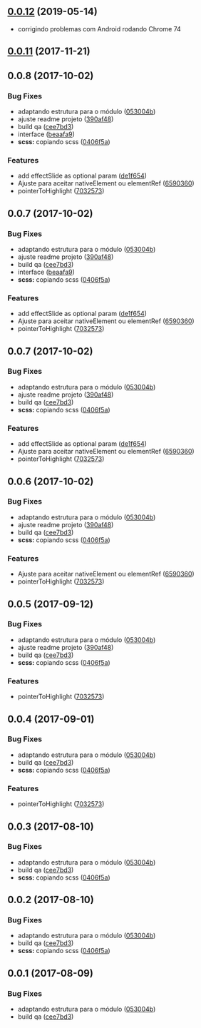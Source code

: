 <a name="0.0.12"></a>
## [0.0.12](https://github.com/mbamobi/tour-component/compare/0.0.11...0.0.12) (2019-05-14)

* corrigindo problemas com Android rodando Chrome 74



<a name="0.0.11"></a>
## [0.0.11](https://github.com/mbamobi/tour-component/compare/0.0.10...0.0.11) (2017-11-21)



<a name="0.0.8"></a>
## 0.0.8 (2017-10-02)


### Bug Fixes

* adaptando estrutura para o módulo ([053004b](https://github.com/mbamobi/tour-component/commit/053004b))
* ajuste readme projeto ([390af48](https://github.com/mbamobi/tour-component/commit/390af48))
* build qa ([cee7bd3](https://github.com/mbamobi/tour-component/commit/cee7bd3))
* interface ([beaafa9](https://github.com/mbamobi/tour-component/commit/beaafa9))
* **scss:** copiando scss ([0406f5a](https://github.com/mbamobi/tour-component/commit/0406f5a))


### Features

* add effectSlide as optional param ([de1f654](https://github.com/mbamobi/tour-component/commit/de1f654))
* Ajuste para aceitar nativeElement ou elementRef ([6590360](https://github.com/mbamobi/tour-component/commit/6590360))
* pointerToHighlight ([7032573](https://github.com/mbamobi/tour-component/commit/7032573))



<a name="0.0.7"></a>
## 0.0.7 (2017-10-02)


### Bug Fixes

* adaptando estrutura para o módulo ([053004b](https://github.com/mbamobi/tour-component/commit/053004b))
* ajuste readme projeto ([390af48](https://github.com/mbamobi/tour-component/commit/390af48))
* build qa ([cee7bd3](https://github.com/mbamobi/tour-component/commit/cee7bd3))
* interface ([beaafa9](https://github.com/mbamobi/tour-component/commit/beaafa9))
* **scss:** copiando scss ([0406f5a](https://github.com/mbamobi/tour-component/commit/0406f5a))


### Features

* add effectSlide as optional param ([de1f654](https://github.com/mbamobi/tour-component/commit/de1f654))
* Ajuste para aceitar nativeElement ou elementRef ([6590360](https://github.com/mbamobi/tour-component/commit/6590360))
* pointerToHighlight ([7032573](https://github.com/mbamobi/tour-component/commit/7032573))



<a name="0.0.7"></a>
## 0.0.7 (2017-10-02)


### Bug Fixes

* adaptando estrutura para o módulo ([053004b](https://github.com/mbamobi/tour-component/commit/053004b))
* ajuste readme projeto ([390af48](https://github.com/mbamobi/tour-component/commit/390af48))
* build qa ([cee7bd3](https://github.com/mbamobi/tour-component/commit/cee7bd3))
* **scss:** copiando scss ([0406f5a](https://github.com/mbamobi/tour-component/commit/0406f5a))


### Features

* add effectSlide as optional param ([de1f654](https://github.com/mbamobi/tour-component/commit/de1f654))
* Ajuste para aceitar nativeElement ou elementRef ([6590360](https://github.com/mbamobi/tour-component/commit/6590360))
* pointerToHighlight ([7032573](https://github.com/mbamobi/tour-component/commit/7032573))



<a name="0.0.6"></a>
## 0.0.6 (2017-10-02)


### Bug Fixes

* adaptando estrutura para o módulo ([053004b](https://github.com/mbamobi/tour-component/commit/053004b))
* ajuste readme projeto ([390af48](https://github.com/mbamobi/tour-component/commit/390af48))
* build qa ([cee7bd3](https://github.com/mbamobi/tour-component/commit/cee7bd3))
* **scss:** copiando scss ([0406f5a](https://github.com/mbamobi/tour-component/commit/0406f5a))


### Features

* Ajuste para aceitar nativeElement ou elementRef ([6590360](https://github.com/mbamobi/tour-component/commit/6590360))
* pointerToHighlight ([7032573](https://github.com/mbamobi/tour-component/commit/7032573))



<a name="0.0.5"></a>
## 0.0.5 (2017-09-12)


### Bug Fixes

* adaptando estrutura para o módulo ([053004b](https://github.com/mbamobi/tour-component/commit/053004b))
* ajuste readme projeto ([390af48](https://github.com/mbamobi/tour-component/commit/390af48))
* build qa ([cee7bd3](https://github.com/mbamobi/tour-component/commit/cee7bd3))
* **scss:** copiando scss ([0406f5a](https://github.com/mbamobi/tour-component/commit/0406f5a))


### Features

* pointerToHighlight ([7032573](https://github.com/mbamobi/tour-component/commit/7032573))



<a name="0.0.4"></a>
## 0.0.4 (2017-09-01)


### Bug Fixes

* adaptando estrutura para o módulo ([053004b](https://github.com/mbamobi/tour-component/commit/053004b))
* build qa ([cee7bd3](https://github.com/mbamobi/tour-component/commit/cee7bd3))
* **scss:** copiando scss ([0406f5a](https://github.com/mbamobi/tour-component/commit/0406f5a))


### Features

* pointerToHighlight ([7032573](https://github.com/mbamobi/tour-component/commit/7032573))



<a name="0.0.3"></a>
## 0.0.3 (2017-08-10)


### Bug Fixes

* adaptando estrutura para o módulo ([053004b](https://github.com/mbamobi/tour-component/commit/053004b))
* build qa ([cee7bd3](https://github.com/mbamobi/tour-component/commit/cee7bd3))
* **scss:** copiando scss ([0406f5a](https://github.com/mbamobi/tour-component/commit/0406f5a))



<a name="0.0.2"></a>
## 0.0.2 (2017-08-10)


### Bug Fixes

* adaptando estrutura para o módulo ([053004b](https://github.com/mbamobi/tour-component/commit/053004b))
* build qa ([cee7bd3](https://github.com/mbamobi/tour-component/commit/cee7bd3))
* **scss:** copiando scss ([0406f5a](https://github.com/mbamobi/tour-component/commit/0406f5a))



<a name="0.0.1"></a>
## 0.0.1 (2017-08-09)


### Bug Fixes

* adaptando estrutura para o módulo ([053004b](https://github.com/mbamobi/tour-component/commit/053004b))
* build qa ([cee7bd3](https://github.com/mbamobi/tour-component/commit/cee7bd3))



